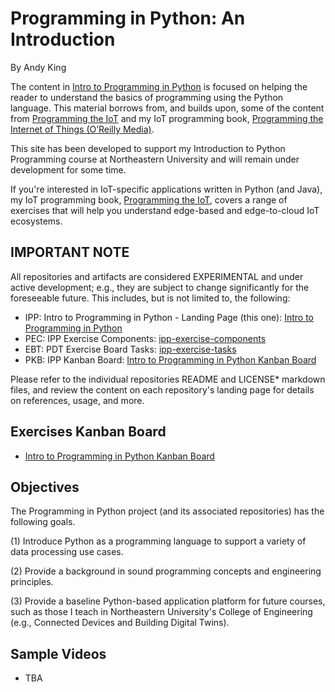 # Programming in Python: An Introduction

By Andy King

The content in [Intro to Programming in Python](https://github.com/programming-in-python) is focused on helping the reader to understand the basics of programming using the Python language. This material borrows from, and builds upon, some of the content from [Programming the IoT](https://github.com/programming-the-iot) and my IoT programming book, [Programming the Internet of Things (O’Reilly Media)](https://learning.oreilly.com/library/view/programming-the-internet/9781492081401/).

This site has been developed to support my Introduction to Python Programming course at Northeastern University and will remain under development for some time.

If you're interested in IoT-specific applications written in Python (and Java), my IoT programming book, [Programming the IoT](https://learning.oreilly.com/library/view/programming-the-internet/9781492081401/), covers a range of exercises that will help you understand edge-based and edge-to-cloud IoT ecosystems.

## IMPORTANT NOTE

All repositories and artifacts are considered EXPERIMENTAL and under active development; e.g., they are subject to change significantly for the foreseeable future. This includes, but is not limited to, the following:
- IPP: Intro to Programming in Python - Landing Page (this one): [Intro to Programming in Python](https://github.com/programming-in-python)
- PEC: IPP Exercise Components: [ipp-exercise-components](https://github.com/programming-in-python/ipp-exercise-components)
- EBT: PDT Exercise Board Tasks: [ipp-exercise-tasks](https://github.com/programming-in-python/ipp-exercise-tasks)
- PKB: IPP Kanban Board: [Intro to Programming in Python Kanban Board](https://github.com/orgs/programming-in-python/projects/1)

Please refer to the individual repositories README and LICENSE* markdown files, and review the content on each repository's landing page for details on references, usage, and more.

## Exercises Kanban Board

- [Intro to Programming in Python Kanban Board](https://github.com/orgs/programming-in-python/projects/1)

## Objectives

The Programming in Python project (and its associated repositories) has the following goals.

(1) Introduce Python as a programming language to support a variety of data processing use cases.

(2) Provide a background in sound programming concepts and engineering principles.

(3) Provide a baseline Python-based application platform for future courses, such as those I teach in Northeastern University's College of Engineering (e.g., Connected Devices and Building Digital Twins).

## Sample Videos

- TBA
